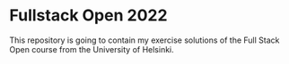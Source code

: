 # Fullstack Open 2022
This repository is going to contain my exercise solutions of the Full Stack Open course from the University of Helsinki.
